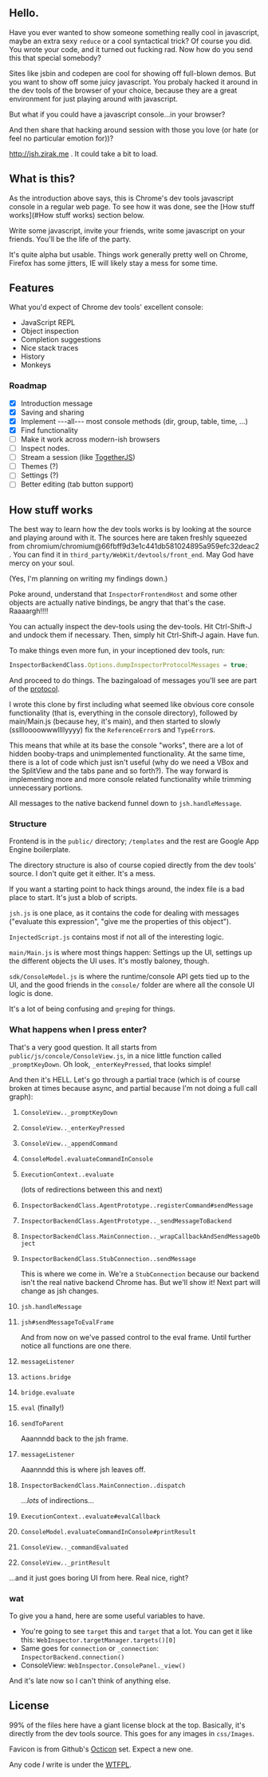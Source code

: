 ## Hello.
Have you ever wanted to show someone something really cool in javascript, maybe
an extra sexy `reduce` or a cool syntactical trick? Of course you did. You wrote
your code, and it turned out fucking rad. Now how do you send this that special
somebody?

Sites like jsbin and codepen are cool for showing off full-blown demos. But you
want to show off some juicy javascript. You probaly hacked it around in the dev
tools of the browser of your choice, because they are a great environment for
just playing around with javascript.

But what if you could have a javascript console...in your browser?

And then share that hacking around session with those you love (or hate (or
feel no particular emotion for))?

http://jsh.zirak.me . It could take a bit to load.

## What is this?
As the introduction above says, this is Chrome's dev tools javascript console in
a regular web page. To see how it was done, see the [How stuff works](#How stuff works)
section below.

Write some javascript, invite your friends, write some javascript on your
friends. You'll be the life of the party.

It's quite alpha but usable. Things work generally pretty well on Chrome,
Firefox has some jitters, IE will likely stay a mess for some time.

## Features
What you'd expect of Chrome dev tools' excellent console:

* JavaScript REPL
* Object inspection
* Completion suggestions
* Nice stack traces
* History
* Monkeys

### Roadmap

* [x] Introduction message
* [x] Saving and sharing
* [x] Implement ---all--- most console methods (dir, group, table, time, ...)
* [x] Find functionality
* [ ] Make it work across modern-ish browsers
* [ ] Inspect nodes.
* [ ] Stream a session (like [TogetherJS](https://togetherjs.com/))
* [ ] Themes (?)
* [ ] Settings (?)
* [ ] Better editing (tab button support)

## How stuff works
The best way to learn how the dev tools works is by looking at the source and
playing around with it. The sources here are taken freshly squeezed from
chromium/chromium@66fbff9d3e1c441db581024895a959efc32deac2 . You can find it in
`third_party/WebKit/devtools/front_end`. May God have mercy on your soul.

(Yes, I'm planning on writing my findings down.)

Poke around, understand that `InspectorFrontendHost` and some other objects are
actually native bindings, be angry that that's the case. Raaaargh!!!!

You can actually inspect the dev-tools using the dev-tools. Hit Ctrl-Shift-J and
undock them if necessary. Then, simply hit Ctrl-Shift-J again. Have fun.

To make things even more fun, in your inceptioned dev tools, run:

```javascript
InspectorBackendClass.Options.dumpInspectorProtocolMessages = true;
```

And proceed to do things. The bazingaload of messages you'll see are part of the
[protocol](https://developer.chrome.com/devtools/docs/protocol/1.1/index).

I wrote this clone by first including what seemed like obvious core console
functionality (that is, everything in the console directory), followed by
main/Main.js (because hey, it's main), and then started to slowly (ssllloooowwwllllyyyy)
fix the `ReferenceError`s and `TypeError`s.

This means that while at its base the console "works", there are a lot of hidden
booby-traps and unimplemented functionality. At the same time, there is a lot of
code which just isn't useful (why do we need a VBox and the SplitView and the
tabs pane and so forth?). The way forward is implementing more and more console
related functionality while trimming unnecessary portions.

All messages to the native backend funnel down to `jsh.handleMessage`.

### Structure
Frontend is in the `public/` directory; `/templates` and the rest are Google
App Engine boilerplate.

The directory structure is also of course copied directly from the dev tools'
source. I don't quite get it either. It's a mess.

If you want a starting point to hack things around, the index file is a bad
place to start. It's just a blob of scripts.

`jsh.js` is one place, as it contains the code for dealing with
messages ("evaluate this expression", "give me the properties of this object").

`InjectedScript.js` contains most if not all of the interesting logic.

`main/Main.js` is where most things happen: Settings up the UI, settings up the
different objects the UI uses. It's mostly baloney, though.

`sdk/ConsoleModel.js` is where the runtime/console API gets tied up to the UI,
and the good friends in the `console/` folder are where all the console UI logic
is done.

It's a lot of being confusing and `grep`ing for things.

### What happens when I press enter?

That's a very good question. It all starts from `public/js/concole/ConsoleView.js`,
in a nice little function called `_promptKeyDown`. Oh look, `_enterKeyPressed`,
that looks simple!

And then it's HELL. Let's go through a partial trace (which is of course broken
at times because async, and partial because I'm not doing a full call graph):

1. `ConsoleView.._promptKeyDown`
2. `ConsoleView.._enterKeyPressed`
3. `ConsoleView.._appendCommand`
4. `ConsoleModel.evaluateCommandInConsole`
5. `ExecutionContext..evaluate`

    (lots of redirections between this and next)
6. `InspectorBackendClass.AgentPrototype..registerCommand#sendMessage`
7. `InspectorBackendClass.AgentPrototype.._sendMessageToBackend`
8. `InspectorBackendClass.MainConnection.._wrapCallbackAndSendMessageObject`
9. `InspectorBackendClass.StubConnection..sendMessage`

    This is where we come in. We're a `StubConnection` because our backend isn't
    the real native backend Chrome has. But we'll show it! Next part will
    change as jsh changes.
10. `jsh.handleMessage`
11. `jsh#sendMessageToEvalFrame`

    And from now on we've passed control to the eval frame. Until further notice
    all functions are one there.
12. `messageListener`
13. `actions.bridge`
14. `bridge.evaluate`
15. `eval` (finally!)
16. `sendToParent`

    Aaannndd back to the jsh frame.
17. `messageListener`

    Aaannndd this is where jsh leaves off.
18. `InspectorBackendClass.MainConnection..dispatch`

    ...*lots* of indirections...
19. `ExecutionContext..evaluate#evalCallback`
20. `ConsoleModel.evaluateCommandInConsole#printResult`
21. `ConsoleView.._commandEvaluated`
22. `ConsoleView.._printResult`

...and it just goes boring UI from here. Real nice, right?

### wat

To give you a hand, here are some useful variables to have.

* You're going to see `target` this and `target` that a lot. You can get it like
this: `WebInspector.targetManager.targets()[0]`
* Same goes for `connection` or `_connection`: `InspectorBackend.connection()`
* ConsoleView: `WebInspector.ConsolePanel._view()`

And it's late now so I can't think of anything else.

## License
99% of the files here have a giant license block at the top. Basically, it's
directly from the dev tools source. This goes for any images in `css/Images`.

Favicon is from Github's [Octicon](https://octicons.github.com/) set. Expect a
new one.

Any code *I* write is under the [WTFPL](http://www.wtfpl.net/).
